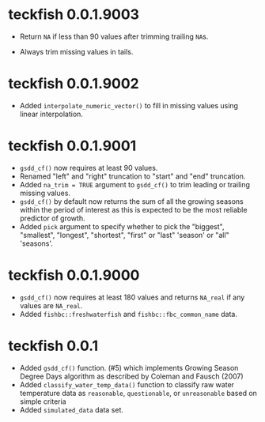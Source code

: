 <!-- NEWS.md is maintained by https://fledge.cynkra.com, contributors should not edit this file -->

# teckfish 0.0.1.9003

- Return `NA` if less than 90 values after trimming trailing `NA`s.

- Always trim missing values in tails.


# teckfish 0.0.1.9002

- Added `interpolate_numeric_vector()` to fill in missing values using linear interpolation.


# teckfish 0.0.1.9001

- `gsdd_cf()` now requires at least 90 values.
- Renamed "left" and "right" truncation to "start" and "end" truncation.
- Added `na_trim = TRUE` argument to `gsdd_cf()` to trim leading or trailing missing values.
- `gsdd_cf()` by default now returns the sum of all the growing seasons within the period of interest as this is expected to be the most reliable predictor of growth.
- Added `pick` argument to specify whether to pick the "biggest", "smallest", "longest", "shortest", "first" or "last" 'season' or "all" 'seasons'.

# teckfish 0.0.1.9000

- `gsdd_cf()` now requires at least 180 values and returns `NA_real` if any values are `NA_real`.
-  Added `fishbc::freshwaterfish` and `fishbc::fbc_common_name` data.

# teckfish 0.0.1

- Added `gsdd_cf()` function. (#5) which implements Growing Season Degree Days
algorithm as described by Coleman and Fausch (2007)
- Added `classify_water_temp_data()` function to classify raw water temperature
data as `reasonable`, `questionable`, or `unreasonable` based on 
simple criteria
- Added `simulated_data` data set.
